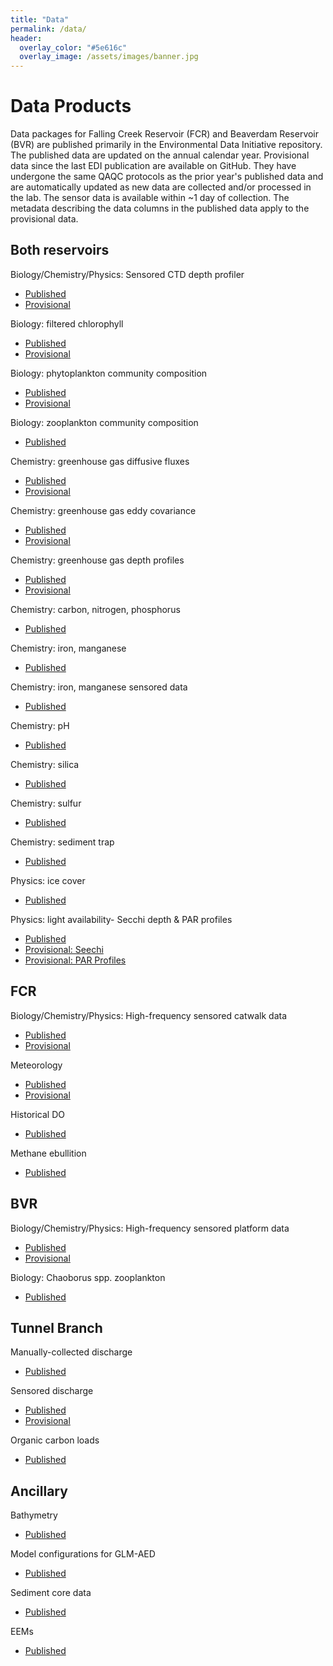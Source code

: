 ```yaml
---
title: "Data"
permalink: /data/
header:
  overlay_color: "#5e616c"
  overlay_image: /assets/images/banner.jpg
---
```


# Data Products

Data packages for Falling Creek Reservoir (FCR) and Beaverdam Reservoir (BVR) are published primarily in the Environmental Data Initiative repository. The published data are updated on the annual calendar year. Provisional data since the last EDI publication are available on GitHub.  They have undergone the same QAQC protocols as the prior year's published data and are automatically updated as new data are collected and/or processed in the lab.  The sensor data is available within ~1 day of collection.  The metadata describing the data columns in the published data apply to the provisional data.  

## Both reservoirs
 
Biology/Chemistry/Physics: Sensored CTD depth profiler
- [Published](https://portal.edirepository.org/nis/mapbrowse?scope=edi&identifier=200)
- [Provisional](https://raw.githubusercontent.com/CareyLabVT/Reservoirs/master/Data/DataNotYetUploadedToEDI/Raw_CTD/ctd_L1.csv)

Biology: filtered chlorophyll
- [Published](https://portal.edirepository.org/nis/mapbrowse?scope=edi&identifier=555)
- [Provisional](https://raw.githubusercontent.com/CareyLabVT/Reservoirs/master/Data/DataNotYetUploadedToEDI/Raw_chla/Filt_chla_L1.csv)

Biology: phytoplankton community composition
- [Published](https://portal.edirepository.org/nis/mapbrowse?scope=edi&identifier=272)
- [Provisional](https://github.com/CareyLabVT/Reservoirs/raw/master/Data/DataNotYetUploadedToEDI/FluoroProbe/fluoroprobe_L1.csv)

Biology: zooplankton community composition
- [Published](https://portal.edirepository.org/nis/mapbrowse?scope=edi&identifier=197)

Chemistry: greenhouse gas diffusive fluxes
- [Published](https://portal.edirepository.org/nis/mapbrowse?scope=edi&identifier=1082)
- [Provisional](https://raw.githubusercontent.com/CareyLabVT/Reservoirs/master/Data/DataNotYetUploadedToEDI/UGGA/UGGA_Raw/UGGA_L1.csv)

Chemistry: greenhouse gas eddy covariance
- [Published](https://portal.edirepository.org/nis/mapbrowse?scope=edi&identifier=1061)
- [Provisional](https://github.com/CareyLabVT/Reservoirs/blob/master/Data/DataNotYetUploadedToEDI/EddyFlux_Processing/EddyPro_Cleaned_L1.csv)

Chemistry: greenhouse gas depth profiles
-  [Published](https://portal.edirepository.org/nis/mapbrowse?scope=edi&identifier=551)
-  [Provisional](https://raw.githubusercontent.com/CareyLabVT/Reservoirs/master/Data/DataNotYetUploadedToEDI/Raw_GHG/L1_manual_GHG.csv)

Chemistry: carbon, nitrogen, phosphorus
- [Published](https://portal.edirepository.org/nis/mapbrowse?scope=edi&identifier=199)

Chemistry: iron, manganese
- [Published](https://portal.edirepository.org/nis/mapbrowse?scope=edi&identifier=455)

Chemistry: iron, manganese sensored data
- [Published](https://portal.edirepository.org/nis/mapbrowse?scope=edi&identifier=1360)

Chemistry: pH
- [Published](https://portal.edirepository.org/nis/mapbrowse?scope=edi&identifier=198)
  
Chemistry: silica
- [Published](https://portal.edirepository.org/nis/mapbrowse?scope=edi&identifier=542) 

Chemistry: sulfur
- [Published](https://portal.edirepository.org/nis/mapbrowse?scope=edi&identifier=607)

Chemistry: sediment trap
- [Published](https://portal.edirepository.org/nis/mapbrowse?scope=edi&identifier=1474)

Physics: ice cover
- [Published](https://portal.edirepository.org/nis/mapbrowse?scope=edi&identifier=456)
  
Physics: light availability- Secchi depth & PAR profiles
- [Published](https://portal.edirepository.org/nis/mapbrowse?scope=edi&identifier=198)
- [Provisional: Seechi](https://raw.githubusercontent.com/CareyLabVT/Reservoirs/master/Data/DataNotYetUploadedToEDI/Secchi/secchi_L1.csv)
- [Provisional: PAR Profiles](https://raw.githubusercontent.com/CareyLabVT/Reservoirs/master/Data/DataNotYetUploadedToEDI/YSI_PAR/ysi_L1.csv)

## FCR

Biology/Chemistry/Physics: High-frequency sensored catwalk data
- [Published](https://portal.edirepository.org/nis/mapbrowse?scope=edi&identifier=271)
- [Provisional](https://raw.githubusercontent.com/FLARE-forecast/FCRE-data/fcre-catwalk-data-qaqc/fcre-waterquality_L1.csv)

Meteorology
- [Published](https://portal.edirepository.org/nis/mapbrowse?scope=edi&identifier=389)
- [Provisional](https://raw.githubusercontent.com/FLARE-forecast/FCRE-data/fcre-metstation-data-qaqc/FCRmet_L1.csv)
  
Historical DO
- [Published](https://portal.edirepository.org/nis/mapbrowse?scope=edi&identifier=1357)
  
Methane ebullition
- [Published](https://portal.edirepository.org/nis/mapbrowse?scope=edi&identifier=440)

## BVR

Biology/Chemistry/Physics: High-frequency sensored platform data
- [Published](https://portal.edirepository.org/nis/mapbrowse?scope=edi&identifier=725)
- [Provisional](https://raw.githubusercontent.com/FLARE-forecast/BVRE-data/bvre-platform-data-qaqc/bvre-waterquality_L1.csv)

Biology: Chaoborus spp. zooplankton
- [Published](https://portal.edirepository.org/nis/mapbrowse?scope=edi&identifier=828)

## Tunnel Branch

Manually-collected discharge
- [Published](https://portal.edirepository.org/nis/mapbrowse?scope=edi&identifier=454)
  
Sensored discharge
- [Published](https://portal.edirepository.org/nis/mapbrowse?scope=edi&identifier=202)
- [Provisional](https://github.com/CareyLabVT/Reservoirs/raw/master/Data/DataNotYetUploadedToEDI/Raw_inflow/WVWA_weirInflow_L1.csv)
  
Organic carbon loads
- [Published](https://portal.edirepository.org/nis/mapbrowse?scope=edi&identifier=127)

## Ancillary

Bathymetry
- [Published](https://portal.edirepository.org/nis/mapbrowse?scope=edi&identifier=1254)
  
Model configurations for GLM-AED
- [Published](https://portal.edirepository.org/nis/mapbrowse?scope=edi&identifier=1127)
  
Sediment core data
- [Published](https://portal.edirepository.org/nis/mapbrowse?scope=edi&identifier=1299)
  
EEMs
- [Published](https://portal.edirepository.org/nis/mapbrowse?scope=edi&identifier=841)




